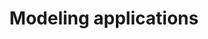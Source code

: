 ---
type: docs
title: "Modeling applications"
linkTitle: "Authoring applications"
description: "Learn how to author a Radius application"
weight: 30
---